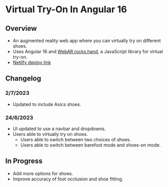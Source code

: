 # Virtual Try-On In Angular 16

## Overview
- An augmented reality web app where you can virtually try on different shoes.
- Uses Angular 16 and [WebAR.rocks.hand](https://github.com/WebAR-rocks/WebAR.rocks.hand), a JavaScript library for virtual try-on.
- [Netlify deploy link](https://lmswebarshoe.netlify.app) 

## Changelog

### 2/7/2023
- Updated to include Asics shoes.

### 24/6/2023
- UI updated to use a navbar and dropdowns.
- Users able to virtually try on shoes.
  - Users able to switch between two choices of shoes.
  - Users able to switch between barefoot mode and shoes-on mode.

## In Progress
- Add more options for shoes.
- Improve accuracy of foot occlusion and shoe fitting.
  
